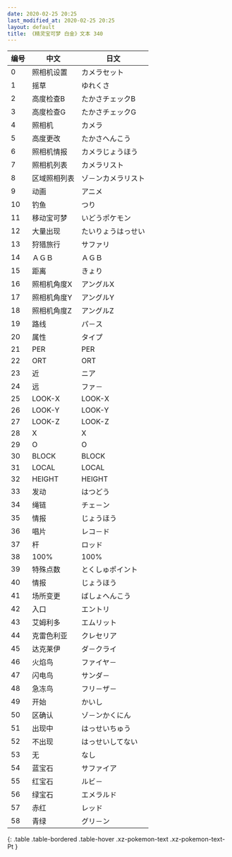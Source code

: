 ```yaml
---
date: 2020-02-25 20:25
last_modified_at: 2020-02-25 20:25
layout: default
title: 《精灵宝可梦 白金》文本 340
---
```

| 编号 | 中文 | 日文 |
| ---- | ---- | ---- |
| 0 | 照相机设置 | カメラセット |
| 1 | 摇草 | ゆれくさ |
| 2 | 高度检查B | たかさチェックB |
| 3 | 高度检查G | たかさチェックG |
| 4 | 照相机 | カメラ |
| 5 | 高度更改 | たかさへんこう |
| 6 | 照相机情报 | カメラじょうほう |
| 7 | 照相机列表 | カメラリスト |
| 8 | 区域照相列表 | ゾ－ンカメラリスト |
| 9 | 动画 | アニメ |
| 10 | 钓鱼 | つり |
| 11 | 移动宝可梦 | いどうポケモン |
| 12 | 大量出现 | たいりょうはっせい |
| 13 | 狩猎旅行 | サファリ |
| 14 | ＡＧＢ | ＡＧＢ |
| 15 | 距离 | きょり |
| 16 | 照相机角度X | アングルX |
| 17 | 照相机角度Y | アングルY |
| 18 | 照相机角度Z | アングルZ |
| 19 | 路线 | パ－ス |
| 20 | 属性 | タイプ |
| 21 | PER | PER |
| 22 | ORT | ORT |
| 23 | 近 | ニア |
| 24 | 远 | ファ－ |
| 25 | LOOK-X | LOOK-X |
| 26 | LOOK-Y | LOOK-Y |
| 27 | LOOK-Z | LOOK-Z |
| 28 | X | X |
| 29 | O | O |
| 30 | BLOCK | BLOCK |
| 31 | LOCAL | LOCAL |
| 32 | HEIGHT | HEIGHT |
| 33 | 发动 | はつどう |
| 34 | 绳链 | チェ－ン |
| 35 | 情报 | じょうほう |
| 36 | 唱片 | レコ－ド |
| 37 | 杆 | ロッド |
| 38 | 100% | 100% |
| 39 | 特殊点数 | とくしゅポイント |
| 40 | 情报 | じょうほう |
| 41 | 场所变更 | ばしょへんこう |
| 42 | 入口 | エントリ |
| 43 | 艾姆利多 | エムリット |
| 44 | 克雷色利亚 | クレセリア |
| 45 | 达克莱伊 | ダ－クライ |
| 46 | 火焰鸟 | ファイヤ－ |
| 47 | 闪电鸟 | サンダ－ |
| 48 | 急冻鸟 | フリ－ザ－ |
| 49 | 开始 | かいし |
| 50 | 区确认 | ゾ－ンかくにん |
| 51 | 出现中 | はっせいちゅう |
| 52 | 不出现 | はっせいしてない |
| 53 | 无 | なし |
| 54 | 蓝宝石 | サファイア |
| 55 | 红宝石 | ルビ－ |
| 56 | 绿宝石 | エメラルド |
| 57 | 赤红 | レッド |
| 58 | 青绿 | グリ－ン |
{: .table .table-bordered .table-hover .xz-pokemon-text .xz-pokemon-text-Pt }